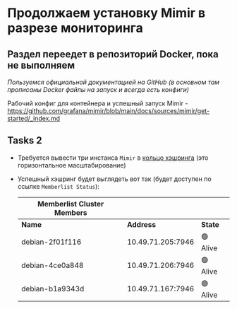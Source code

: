 # Продолжаем установку Mimir в разрезе мониторинга

## Раздел переедет в репозиторий Docker, пока не выполняем

_Пользуемся официальной документацией на GitHub (в основном там прописаны Docker файлы на запуск и всегда есть конфиги)_

Рабочий конфиг для контейнера и успешный запуск Mimir - https://github.com/grafana/mimir/blob/main/docs/sources/mimir/get-started/_index.md

## Tasks 2

- Требуется вывести три инстанса `Mimir` в [кольцо хэшринга](https://grafana.com/docs/mimir/latest/references/architecture/hash-ring/) (это горизонтальное масштабирование)
- Успешный хэшринг будет выглядеть вот так (будет доступен по ссылке `Memberlist Status`):
    
    | Memberlist Cluster Members |               |        |
    |----------------------------|---------------|--------|
    | **Name**                   | **Address**   | **State** |
    | debian-2f01f116            | 10.49.71.205:7946 | 🟢 Alive  |
    | debian-4ce0a848            | 10.49.71.206:7946 | 🟢 Alive  |
    | debian-b1a9343d            | 10.49.71.167:7946 | 🟢 Alive  |
